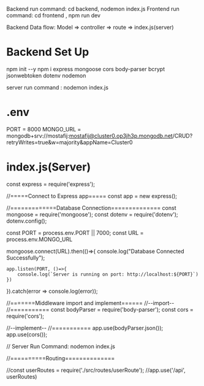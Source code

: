 
Backend run command: cd backend, nodemon index.js
Frontend run command: cd frontend , npm run dev

Backend Data flow:     Model ⇒ controller  ⇒ route ⇒ index.js(server)

Backend Set Up
=======================================

npm init --y
npm i express mongoose cors body-parser bcrypt jsonwebtoken dotenv nodemon 

server run command : nodemon index.js


.env
=====
PORT = 8000
MONGO_URL = mongodb+srv://mostafij:mostafij@cluster0.op3jh3p.mongodb.net/CRUD?retryWrites=true&w=majority&appName=Cluster0
            
            
index.js(Server)
=================================================================================
const express = require('express');



//=====Connect to Express app=====
const app = new express();




//=============Database Connection==============
const mongoose = require('mongoose');
const dotenv = require('dotenv');
dotenv.config();


const PORT = process.env.PORT || 7000;
const URL = process.env.MONGO_URL


mongoose.connect(URL).then(()=>{
    console.log("Database Connected Successfully");

    app.listen(PORT, ()=>{
        console.log(`Server is running on port: http://localhost:${PORT}`)
    })
}).catch(error => console.log(error));



//=======Middleware import and implement======
  //--import--
  //===========
const bodyParser = require('body-parser');
const cors = require('cors');

  //--implement--
  //===========
app.use(bodyParser.json());
app.use(cors());



// Server Run Command: nodemon index.js

//==========Routing==============

//const userRoutes = require('./src/routes/userRoute');
//app.use('/api', userRoutes)




